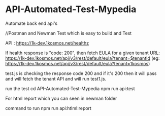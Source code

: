 # API-Automated-Test-Mypedia
Automate back end api's

//Postman and Newman Test which is easy to build and Test

 API :  https://1k-dev.1kosmos.net/healthz

If health response is "code: 200", then fetch EULA for a given tenant
URL: https://1k-dev.1kosmos.net/api/v3/rest/default/eula?tenant=$tenantId
(eg: https://1k-dev.1kosmos.net/api/v3/rest/default/eula?tenant=1kosmos)

test.js is checking the response code 200 and if it's 200 then it will pass and will fetch the tenant API and will run  test1.js.

run the test
cd API-Automated-Test-Mypedia
npm run api:test

For html report which you can seen in newman folder

command to run
npm run api:htlml:report
